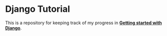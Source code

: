 # Django Tutorial

This is a repository for keeping track of my progress in [**Getting started with Django**](https://www.djangoproject.com/start/).
